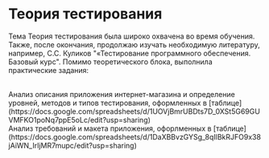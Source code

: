 # Теория тестирования 


Тема Теория тестирования была широко охвачена во время обучения. Также, после окончания, продолжаю изучать необходимую литературу, например, С.С. Куликов "«Тестирование программного обеспечения. Базовый курс".
Помимо теоретического блока, выполнила практические задания:

  <br>
 Анализ описания приложения интернет-магазина и определение уровней, методов и типов тестирования, оформленных в [таблице](https://docs.google.com/spreadsheets/d/1UOVjBmrUBDts7D_0XSt5G69GUVMFKO1poNq7ppE5oLc/edit?usp=sharing) 
  <br>
 Анализ требований и макета приложения, офорлменных в [таблице](https://docs.google.com/spreadsheets/d/1DaXBBvzGYSg_8qIlBkRJFO9x38jAiWN_IrIjMR7mupc/edit?usp=sharing) 
<br>
